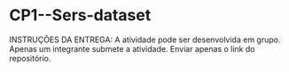 # CP1--Sers-dataset
INSTRUÇÕES DA ENTREGA:
A atividade pode ser desenvolvida em grupo.
Apenas um integrante submete a atividade.
Enviar apenas o link do repositório.
